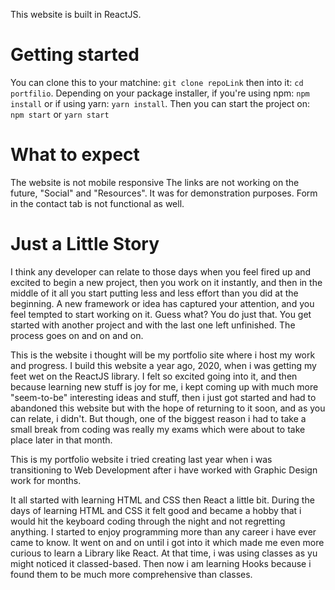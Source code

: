 This website is built in ReactJS. 

# Getting started
You can clone this to your matchine:
```git clone repoLink``` then into it:
```cd portfilio```. Depending on your package installer, if you're using npm:
```npm install``` or if using yarn: ```yarn install```.
Then you can start the project on: 
```npm start``` or ```yarn start```


# What to expect 
The website is not mobile responsive
The links are not working on the future, "Social" and "Resources". It was for demonstration purposes. 
Form in the contact tab is not functional as well.

# Just a Little Story

I think any developer can relate to those days when you feel fired up and excited to begin a new project, then you work on it instantly, and then in the middle of it all you start putting less and less effort than you did at the beginning. A new framework or idea has captured your attention, and you feel tempted to start working on it. Guess what? You do just that. You get started with another project and with the last one left unfinished. The process goes on and on and on. 

This is the website i thought will be my portfolio site where i host my work and progress. I build this website a year ago, 2020, when i was getting my feet wet on the ReactJS library. 
I felt so excited going into it, and then because learning new stuff is joy for me, i kept coming up with much more "seem-to-be" interesting ideas and stuff, then i just got started and had to abandoned this website but with the hope of returning to it soon, and as you can relate, i didn't. But though, one of the biggest reason i had to take a small break from coding was really my exams which were about to take place later in that month.

This is my portfolio website i tried creating last year when i was transitioning to Web Development after i have worked with Graphic Design work for months. 

It all started with learning HTML and CSS then React a little bit. During the days of learning HTML and CSS it felt good and became a hobby that i would hit the keyboard coding through the night and not regretting anything. I started to enjoy programming more than any career i have ever came to know. It went on and on until i got into it which made me even more curious to learn a Library like React. At that time, i was using classes as yu might noticed it classed-based. Then now i am learning Hooks because i found them to be much more comprehensive than classes.
